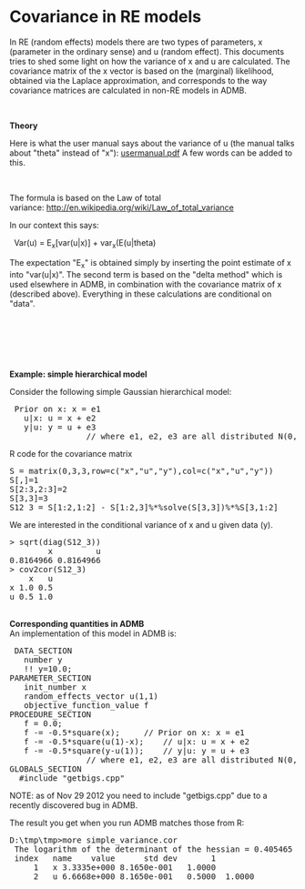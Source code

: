 <h1 class="documentFirstHeading" id="parent-fieldname-title">
                    Covariance in RE models
                </h1><div class="" id="parent-fieldname-text-48768352-ac5f-48bb-acc8-aa954cd47dcc">
<p>In RE (random effects) models there are two types of parameters, x (parameter in the ordinary sense) and u (random effect). This documents tries to shed some light on how the variance of x and u are calculated. The covariance matrix of the x vector is based on the (marginal) likelihood, obtained via the Laplace approximation, and corresponds to the way covariance matrices are calculated in non-RE models in ADMB.</p>
<p> </p>
<p><strong>Theory</strong></p>
<p>Here is what the user manual says about the variance of u (the manual talks about "theta" instead of "x"): <a class="internal-link" href="./usermanual.pdf" title="usermanual.pdf">usermanual.pdf</a> A few words can be added to this.</p>
<p> </p>
<p>The formula is based on the Law of total variance: <a class="external-link" href="http://en.wikipedia.org/wiki/Law_of_total_variance">http://en.wikipedia.org/wiki/Law_of_total_variance</a></p>
<p>In our context this says: </p>
<p>  Var(u) = E<sub>x</sub>[var(u|x)] + var<sub>x</sub>(E(u|theta)</p>
<p>The expectation "E<sub>x</sub>" is obtained simply by inserting the point estimate of x into "var(u|x)". The second term is based on the "delta method" which is used elsewhere in ADMB, in combination with the covariance matrix of x (described above). Everything in these calculations are conditional on "data".</p>
<p> </p>
<p> </p>
<p> </p>
<p><strong>Example: simple hierarchical model</strong></p>
<p>Consider the following simple Gaussian hierarchical model:</p>
<pre> Prior on x: x = e1
   u|x: u = x + e2
   y|u: y = u + e3
				// where e1, e2, e3 are all distributed N(0,1)</pre>
<p>R code for the covariance matrix</p>
<pre>S = matrix(0,3,3,row=c("x","u","y"),col=c("x","u","y"))
S[,]=1
S[2:3,2:3]=2
S[3,3]=3
S12_3 = S[1:2,1:2] - S[1:2,3]%*%solve(S[3,3])%*%S[3,1:2]</pre>
<div>We are interested in the conditional variance of x and u given data (y).</div>
<pre>&gt; sqrt(diag(S12_3))
        x         u 
0.8164966 0.8164966 
&gt; cov2cor(S12_3)
    x   u
x 1.0 0.5
u 0.5 1.0</pre>
<div> </div>
<div><strong>Corresponding quantities in ADMB</strong></div>
<div>An implementation of this model in ADMB is:</div>
<pre> DATA_SECTION
   number y
   !! y=10.0;
PARAMETER_SECTION
   init_number x
   random_effects_vector u(1,1)
   objective_function_value f
PROCEDURE_SECTION
   f = 0.0;
   f -= -0.5*square(x);	 	// Prior on x: x = e1
   f -= -0.5*square(u(1)-x);    // u|x: u = x + e2
   f -= -0.5*square(y-u(1));    // y|u: y = u + e3
				// where e1, e2, e3 are all distributed N(0,1); standard normal
GLOBALS_SECTION
  #include "getbigs.cpp"</pre>
<p>NOTE: as of Nov 29 2012 you need to include "getbigs.cpp" due to a recently discovered bug in ADMB.</p>
<p>The result you get when you run ADMB matches those from R:</p>
<pre>D:\tmp\tmp&gt;more simple_variance.cor
 The logarithm of the determinant of the hessian = 0.405465
 index   name    value      std dev       1
     1   x 3.3335e+000 8.1650e-001   1.0000
     2   u 6.6668e+000 8.1650e-001   0.5000  1.0000</pre>
</div>
